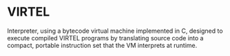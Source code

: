 # VIRTEL
Interpreter, using a bytecode virtual machine implemented in C, designed to execute compiled VIRTEL programs by translating source code into a compact, portable instruction set that the VM interprets at runtime.
